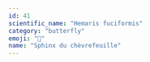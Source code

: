 ```yaml
---
id: 41
scientific_name: "Hemaris fuciformis"
category: "butterfly"
emoji: "🦋"
name: "Sphinx du chèvrefeuille"
---
```

